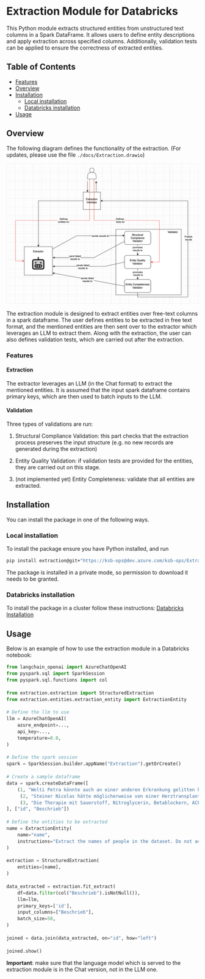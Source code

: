 # Extraction Module for Databricks

This Python module extracts structured entities from unstructured text columns in a Spark DataFrame. It allows users to define entity descriptions and apply extraction across specified columns. Additionally, validation tests can be applied to ensure the correctness of extracted entities.

## Table of Contents
- [Features](#features)
- [Overview](#functionality-overview)
- [Installation](#installation)
    - [Local installation](#local-installation)
    - [Databricks installation](#databricks-installation)
- [Usage](#usage)

## Overview

The following diagram defines the functionality of the extraction. (For updates, please use the file `./docs/Extraction.drawio`)

![Extraction Functionality](./docs/ExtractionDiagram.png)

The extraction module is designed to extract entities over free-text columns in a spark dataframe.
The user defines entities to be extracted in free text format, and the mentioned entities are then sent over to the extractor which leverages an LLM to extract them.
Along with the extraction, the user can also defines validation tests, which are carried out after the extraction.

### Features

#### Extraction

The extractor leverages an LLM (in the Chat format) to extract the mentioned entities.
It is assumed that the input spark dataframe contains primary keys, which are then used to batch inputs to the LLM.

#### Validation

Three types of validations are run:

1. Structural Compliance Validation: this part checks that the extraction process preserves the input structure (e.g. no new records are generated during the extraction)

2. Entity Quality Validation: if validation tests are provided for the entities, they are carried out on this stage.

3. (not implemented yet) Entity Completeness: validate that all entities are extracted.

## Installation
You can install the package in one of the following ways.

### Local installation

To install the package ensure you have Python installed, and run

```bash
pip install extraction@git+"https://ksb-ops@dev.azure.com/ksb-ops/ExtractionModule/_git/ExtractionModule"
```
The package is installed in a private mode, so permission to download it needs to be granted.

### Databricks installation

To install the package in a cluster follow these instructions: [Databricks Installation](./docs/databricks_installation.md)

## Usage
Below is an example of how to use the extraction module in a Databricks notebook:

```python
from langchain_openai import AzureChatOpenAI
from pyspark.sql import SparkSession
from pyspark.sql.functions import col

from extraction.extraction import StructuredExtraction
from extraction.entities.extraction_entity import ExtractionEntity

# Define the llm to use
llm = AzureChatOpenAI(
    azure_endpoint=...,
    api_key=...,
    temperature=0.0,
)

# Define the spark session
spark = SparkSession.builder.appName("Extraction").getOrCreate()

# Create a sample dataframe
data = spark.createDataFrame([
    (1, "Welti Petra könnte auch an einer anderen Erkrankung gelitten haben, die zum Herzversagen führte, z. B. an einer Myokarditis oder an einer Kardiomyopathie."),
     (2, "Steiner Nicolas hätte möglicherweise von einer Herztransplantation profitiert."),
     (3, "Die Therapie mit Sauerstoff, Nitroglycerin, Betablockern, ACE-Hemmern und Gefäßdilatatoren war möglicherweise nicht ausreichend, um bei Caviezel Nicolas den kardiogenen Schock zu verhindern."),
], ["id", "Beschrieb"])

# Define the entities to be extracted
name = ExtractionEntity(
    name="name",
    instructions="Extract the names of people in the dataset. Do not add any other information",
)

extraction = StructuredExtraction(
    entities=[name],
)

data_extracted = extraction.fit_extract(
    df=data.filter(col("Beschrieb").isNotNull()),
    llm=llm,
    primary_keys=['id'],
    input_columns=["Beschrieb"],
    batch_size=50,
)

joined = data.join(data_extracted, on="id", how="left")

joined.show()
```

**Important**: make sure that the language model which is served to the extraction module is in the Chat version, not in the LLM one.
